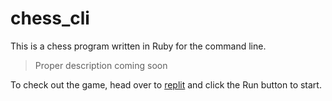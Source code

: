 # chess_cli
This is a chess program written in Ruby for the command line.

> Proper description coming soon

To check out the game, head over to <a href = "https://replit.com/@Samuelodan/chesscli#README.md">replit</a> and click the Run button to start.

